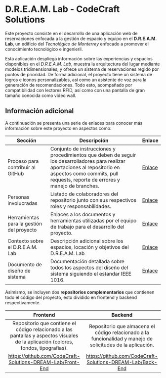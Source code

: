 # D.R.E.A.M. Lab - CodeCraft Solutions

Este proyecto consiste en el desarrollo de una aplicación web de reservaciones enfocada a la gestión de espacio y equipo en el **D.R.E.A.M. Lab**, un edificio del *Tecnológico de Monterrey* enfocado a promover el conocimiento tecnológico e ingenieril.

Esta aplicación despliega información sobre las experiencias y espacios disponibles en el *D.R.E.A.M. Lab*, muestra la arquitectura del lugar mediante modelos tridimensionales, y ofrece un sistema de reservaciones regido por puntos de prioridad. De forma adicional, el proyecto tiene un sistema de logros e íconos personalizables, así como un asistente de voz para la generación de recomendaciones. Todo esto, acompañado por compatibilidad con lectores RFID, así como con una pantalla de gran tamaño conocida como video wall.

Información adicional
-

A continuación se presenta una serie de enlaces para conocer más información sobre este proyecto en aspectos como:

| Sección | Descripción | Enlace |
|--|--|--|
| Proceso para contribuir al GitHub | Conjunto de instrucciones y procedimientos que deben de seguir los desarrolladores para realizar aportaciones al repositorio en aspectos como commits, pull requests, reporte de errores y manejo de branches. | [Enlace](https://n9.cl/0b7xb) |
| Personas involucradas | Listado de colaboradores del repositorio junto con sus respectivos roles y responsabilidades. | [Enlace](https://n9.cl/81ep74) |
| Herramientas para la gestión del proyecto | Enlaces a los documentos y herramientas utilizadas por el equipo de trabajo para el desarrollo del proyecto. | [Enlace](https://n9.cl/f0ycy8) |
| Contexto sobre el D.R.E.A.M. Lab | Descripción adicional sobre los espacios, locación y objetivos del D.R.E.A.M. Lab | [Enlace](https://n9.cl/ihj2q) |
| Documento de diseño de sistema | Documentación detallada sobre todos los aspectos del diseño del sistema siguiendo el estandar IEEE 1016. | [Enlace](https://n9.cl/52a69) |

Asimismo, se incluyen dos **repositorios complementarios** que contienen todo el código del proyecto, esto dividido en frontend y backend respectivamente.

| Frontend | Backend |
|:--: | :--: |
| Repositorio que contiene el código relacionado a las pantallas y aspectos visuales de la aplicación (colores, fondos, tipografías). | Repositorio que almacena el código relacionado a la funcionalidad y manejo de solicitudes de la aplicación. |
| https://github.com/CodeCraft-Solutions-DREAM-Lab/Front-End | https://github.com/CodeCraft-Solutions-DREAM-Lab/Back-End |

